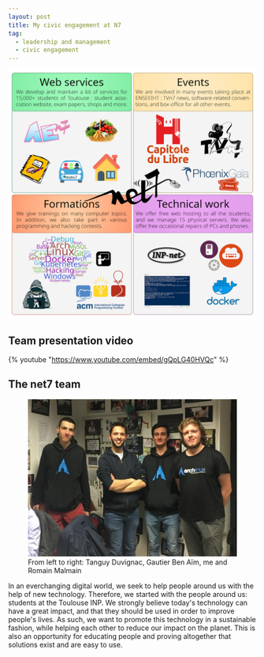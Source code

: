 ```yaml
---
layout: post
title: My civic engagement at N7
tag:
  - leadership and management
  - civic engagement
---
```


![](/net7/poster-net7.png)

## Team presentation video

{% youtube "https://www.youtube.com/embed/gQpLG40HVQc" %}

## The net7 team

<figure>
  <img src="/net7/bureau-net7.png">
  <figcaption>From left to right: Tanguy Duvignac, Gautier Ben Aïm, me and Romain Malmain</figcaption>
</figure>

In an everchanging digital world, we seek to help people around us with the help of new technology. Therefore, we started with the people around us: students at the Toulouse INP. We strongly believe today's technology can have a great impact, and that they should be used in order to improve people's lives. As such, we want to promote this technology in a sustainable fashion, while helping each other to reduce our impact on the planet. This is also an opportunity for educating people and proving altogether that solutions exist and are easy to use. 
